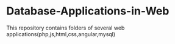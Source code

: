 # Database-Applications-in-Web
This repository contains folders of several web applications(php,js,html,css,angular,mysql)

